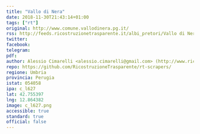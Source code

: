 ```yaml
---
title: "Vallo di Nera"
date: 2018-11-30T21:43:14+01:00
tags: ["rt"]
original: http://www.comune.vallodinera.pg.it/
rss: http://feeds.ricostruzionetrasparente.it/albi_pretori/Vallo di Nera_feed.xml
twitter: 
facebook: 
telegram: 
pdf: 
author: Alessio Cimarelli <alessio.cimarelli@gmail.com> (http://www.ricostruzionetrasparente.it)
repo: https://github.com/RicostruzioneTrasparente/rt-scrapers/
regione: Umbria
provincia: Perugia
istat: 054058
ipa: c_l627
lat: 42.755397
lng: 12.864382
image: c_l627.png
accessible: true
standard: true
official: false
---
```


